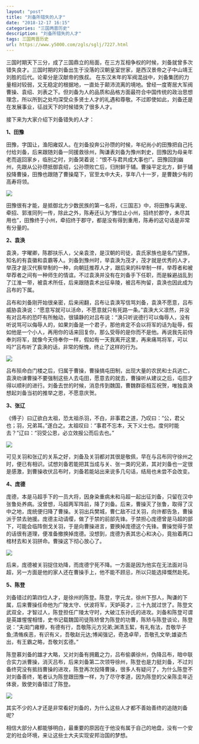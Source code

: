 ```yaml
---
layout: "post"
title: "刘备所错失的人才"
date: "2018-12-17 16:15"
categories: "三国两晋历史"
description: "刘备所错失的人才"
tags: 三国两晋历史
url: https://www.y5000.com/zgls/sglj/7227.html
---
```






三国时期天下三分，成了三国鼎立的局面，在三方互相争权的时候，刘备就曾多次错失良才。三国时期的刘备出生于没落的汉朝皇室世家，是西汉景帝之子中山靖王刘胜的后代。论辈分是汉献帝的族叔。
在东汉末年的军阀混战中，刘备集团的力量相对较弱，又无稳定的根据地，一直处于颠沛流离的境地。曾经一度寄居大军阀曹操、袁绍、刘表之下。但刘备为人的品质和品格方面最符合中国传统的政治思想理念，所以所到之处均深受众多贤士人才的礼遇和尊敬。不过即使如此，刘备还是在发展事业，征战天下的时候错失了很多人才。

接下来为大家介绍下刘备错失的人才：

**1、田豫**

田豫，字国让，渔阳雍奴人。在刘备投奔公孙瓒的时候，年纪尚小的田豫把自己托付给刘备，后来跟随刘备一同援救徐州，陶谦表刘备为豫州刺史，田豫因为母亲年老而返回家乡，临别之时，刘备哭着说：“恨不与君共成大事也!”。田豫回到幽州，先跟从公孙瓒抵御袁绍，公孙瓒败亡后，归附鲜于辅。曹操平定北方，鲜于辅投降曹操，田豫也跟随了曹操麾下，官至太中大夫，享年八十一岁，是曹魏少有的高寿将领。

![](https://img.y5000.com/uploads/allimg/161214/134Z3K17-0.jpg)

田豫很有才能，是抵御北方少数民族的第一名将，《三国志》中，将田豫与满宠、牵招、郭淮同列一传，除此之外，陈寿还认为“豫位止小州，招终於郡守，未尽其用也”，田豫终于小州，牵招终于郡守，都是没有得到重用，陈寿的这句话是非常有分量的。

**2、袁涣**

袁涣，字曜卿，陈郡扶乐人，父亲袁滂，是汉朝的司徒，袁氏家族也是名门望族，知名的有袁徽和袁霸等人。刘备到豫州时，举袁涣为茂才，茂才就是优秀的人才，举茂才是汉代察举制的一种，向朝廷推荐人才，跟后来的科举制一样，举荐者和被举荐者之间有一种师生的情谊。不过袁涣并没有在刘备手下任职，而是躲避战乱到了江淮一带，被袁术所任，后来跟随袁术出征阜陵，被吕布拘留，袁涣也因此成为吕布的下属。

吕布和刘备刚开始很亲密，后来闹翻，吕布让袁涣写信骂刘备，袁涣不愿意，吕布威胁袁涣说：“愿意写就可以活命，不愿意就只有死路一条。”袁涣大义凛然，并没有对吕布的恐吓有所触动，很镇静的对吕布说：“涣只听说德行可以侮辱人，没有听说骂可以侮辱人的，如果刘备是一个君子，那他肯定不会以将军的话为耻辱，假如他是一个小人，再用你的话来回复你，那么受辱的是你而不是他。再说我先前侍奉刘将军，就像今天侍奉你一样，假如有一天我离开这里，再来痛骂将军，可以吗?”吕布听了袁涣的话，非常的惭愧，终止了这样的行为。

![](https://img.y5000.com/uploads/allimg/161214/134Z35096-1.jpg)

吕布殒命白门楼之后，归属于曹操，曹操搞屯田制，出现大量的农民和士兵逃亡，袁涣劝谏曹操不要强制这些人去屯田，愿意去的就去，曹操听从建议之后，屯田才得以顺利的进行。刘备去世的时候，消息传到魏国，曹魏群臣相互祝贺，唯独袁涣想起刘备当初的推举之恩，不愿意庆贺。

**3、张辽**

《傅子）曰辽欲白太祖，恐太祖杀羽，不白，非事君之道，乃叹曰：“公，君父也；羽，兄弟耳。”遂白之。太祖叹曰：“事君不忘本，天下义士也。度何时能去？”辽曰：“羽受公恩，必立效报公而后去也。”

![](https://img.y5000.com/uploads/allimg/161214/134Z3A30-2.jpg)

可见关羽和张辽的关系之好，刘备及关羽都对其很是敬佩，早在与吕布同守徐州之时，便已有相识。试想刘备若能把其当成与关、张一类的兄弟，其对刘备也一定很是感激，到曹操收伏吕布时，刘备若能站出来说多几句话，结局也未尝不会改变。

**4、庞德**

庞德，本是马超手下的一员大将，因身染重病未和马超一起出征刘备，只留在汉中张鲁处养病。没曾想，马超两军阵前，降了刘备。后来，曹操灭了张鲁，取得了汉中之地，庞统便归降了曹操。关羽出兵樊城，曹仁敌不过关羽，向许都告急，曹操派于禁去驰援。庞德主动请缨，做了于禁的前部先锋。于禁担心庞德曾是马超的部下，可能会临阵倒戈关羽，于是向曹操进言，要换掉庞德这个先锋。曹操觉得于禁的话很有道理，便准备撤换掉庞德。没想到，庞德为表其忠心和决心，竟抬着两口棺材去和关羽拼命。曹操这下彻心放心了。

![](https://img.y5000.com/uploads/allimg/161214/134Z32521-3.jpg)

后来，庞德被关羽捉住劝降，而庞德宁死不降。一方面是因为他实在无法面对马超，另一方面是他的家人还在曹操手上，他不能不顾忌，所以只能选择慨然赴死。

**5、陈登**

刘备错过的第四位人才，是徐州的陈登。陈登，字元龙，徐州下邳人，陶谦的下属，后来曹操任命他为广陵太守、伏波将军，天妒英才，三十九就过世了。陈登文武双全，才智过人，陈登担任广陵太守时，大破江东孙氏的进攻。刘备和陈登可谓是英雄惺惺相惜，史书记载魏国司徒陈矫曾为陈登的功曹，陈矫与陈登谈论，陈登说：“夫闺门雍穆，有德有行，吾敬陈元方兄弟;渊清玉絜，有礼有法，吾敬华子鱼;清脩疾恶，有识有义，吾敬赵元达;博闻强记，奇逸卓荦，吾敬孔文举;雄姿杰出，有王霸之略，吾敬刘玄德。”

陈登慕刘备的雄才大略，又对刘备有拥戴之力，吕布偷袭徐州，伪降吕布，暗中联合实力派曹操，消灭吕布，后来刘备第二次领导徐州，陈登也是力挺刘备，不过刘备终究没有抵挡曹操的进攻，陈登再次投降曹操，很多人有疑问了，为什么陈登不对刘备善终，笔者认为陈登跟田豫一样，为了尽守孝道，因为陈登的父亲陈圭年迈体衰，致使刘备错过了陈登。

![](https://img.y5000.com/uploads/allimg/161214/134Z32245-4.jpg)

其实不少的人才还是非常看好刘备的，为什么这些人才都不善始善终的追随刘备呢?

相信大部分人都能够明白，最重要的原因在于他没有属于自己的地盘，没有一个安定的社会环境，来让这些士大夫实现安邦治国的梦想。
